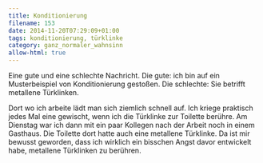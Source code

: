 ```yaml
---
title: Konditionierung
filename: 153
date: 2014-11-20T07:29:09+01:00
tags: konditionierung, türklinke
category: ganz_normaler_wahnsinn
allow-html: true
---
```

<p>Eine gute und eine schlechte Nachricht. Die gute: ich bin auf ein Musterbeispiel von Konditionierung gestoßen. Die schlechte: Sie betrifft metallene Türklinken.</p>
<p>Dort wo ich arbeite lädt man sich ziemlich schnell auf. Ich kriege praktisch jedes Mal eine gewischt, wenn ich die Türklinke zur Toilette berühre. Am Dienstag war ich dann mit ein paar Kollegen nach der Arbeit noch in einem Gasthaus. Die Toilette dort hatte auch eine metallene Türklinke. Da ist mir bewusst geworden, dass ich wirklich ein bisschen Angst davor entwickelt habe, metallene Türklinken zu berühren.</p>
